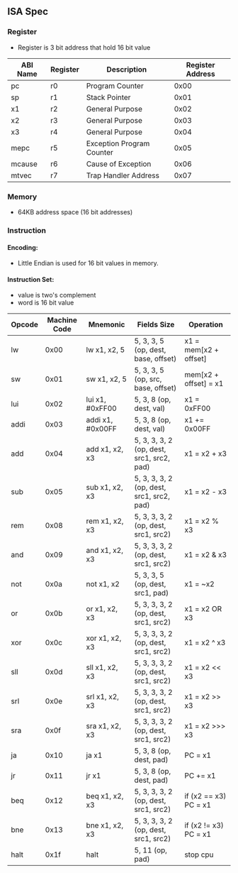 ## ISA Spec

### Register

- Register is 3 bit address that hold 16 bit value

| ABI Name | Register | Description | Register Address |
| - | - | - | - |
| pc | r0 | Program Counter | 0x00 |
| sp | r1 | Stack Pointer | 0x01 |
| x1 | r2 | General Purpose | 0x02 |
| x2 | r3 | General Purpose | 0x03 |
| x3 | r4 | General Purpose | 0x04 |
| mepc | r5 | Exception Program Counter | 0x05 |
| mcause | r6 | Cause of Exception | 0x06 |
| mtvec | r7 | Trap Handler Address | 0x07 |

### Memory

- 64KB address space (16 bit addresses)

### Instruction

#### Encoding:

- Little Endian is used for 16 bit values in memory.

#### Instruction Set:

- value is two's complement
- word is 16 bit value

| Opcode | Machine Code | Mnemonic | Fields Size | Operation |
| - | - | - | - | - |
| lw | 0x00 | lw x1, x2, 5 | 5, 3, 3, 5 (op, dest, base, offset) | x1 = mem[x2 + offset] |
| sw | 0x01 | sw x1, x2, 5 | 5, 3, 3, 5 (op, src, base, offset) | mem[x2 + offset] = x1 |
| lui | 0x02 |lui x1, #0xFF00 | 5, 3, 8 (op, dest, val) | x1 = 0xFF00 |
| addi | 0x03 | addi x1, #0x00FF | 5, 3, 8 (op, dest, val) | x1 += 0x00FF |
| add | 0x04 |add x1, x2, x3 | 5, 3, 3, 3, 2 (op, dest, src1, src2, pad) | x1 = x2 + x3 |
| sub | 0x05 |sub x1, x2, x3 | 5, 3, 3, 3, 2 (op, dest, src1, src2, pad) | x1 = x2 - x3 |
| rem | 0x08 |rem x1, x2, x3 | 5, 3, 3, 3, 2 (op, dest, src1, src2) | x1 = x2 % x3 |
| and | 0x09 |and x1, x2, x3 | 5, 3, 3, 3, 2 (op, dest, src1, src2) | x1 = x2 & x3 |
| not | 0x0a |not x1, x2 | 5, 3, 3, 5 (op, dest, src1, pad) | x1 = ~x2 |
| or | 0x0b | or x1, x2, x3 | 5, 3, 3, 3, 2 (op, dest, src1, src2) | x1 = x2 OR x3|
| xor | 0x0c |xor x1, x2, x3 | 5, 3, 3, 3, 2 (op, dest, src1, src2) | x1 = x2 ^ x3 |
| sll | 0x0d |sll x1, x2, x3 | 5, 3, 3, 3, 2 (op, dest, src1, src2) | x1 = x2 << x3 |
| srl | 0x0e |srl x1, x2, x3 | 5, 3, 3, 3, 2 (op, dest, src1, src2) | x1 = x2 >> x3 |
| sra | 0x0f |sra x1, x2, x3 | 5, 3, 3, 3, 2 (op, dest, src1, src2) | x1 = x2 >>> x3 |
| ja | 0x10 | ja x1 | 5, 3, 8 (op, dest, pad) | PC = x1 |
| jr | 0x11 | jr x1 | 5, 3, 8 (op, dest, pad) | PC += x1 |
| beq | 0x12 |beq x1, x2, x3 | 5, 3, 3, 3, 2 (op, dest, src1, src2) | if (x2 == x3) PC = x1 |
| bne | 0x13 |bne x1, x2, x3 | 5, 3, 3, 3, 2 (op, dest, src1, src2) | if (x2 != x3) PC = x1 |
| halt | 0x1f | halt | 5, 11 (op, pad) | stop cpu |